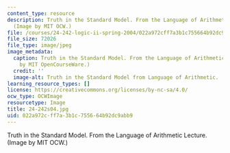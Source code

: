 ```yaml
---
content_type: resource
description: Truth in the Standard Model. From the Language of Arithmetic Lecture.
  (Image by MIT OCW.)
file: /courses/24-242-logic-ii-spring-2004/022a972cff7a3b1c755664b92dc9abb9_24-242s04.jpg
file_size: 72026
file_type: image/jpeg
image_metadata:
  caption: Truth in the Standard Model. From the Language of Arithmetic Lecture. (Image
    by MIT OpenCourseWare.)
  credit: ''
  image-alt: Truth in the Standard Model from Language of Arithmetic.
learning_resource_types: []
license: https://creativecommons.org/licenses/by-nc-sa/4.0/
ocw_type: OCWImage
resourcetype: Image
title: 24-242s04.jpg
uid: 022a972c-ff7a-3b1c-7556-64b92dc9abb9
---
```

Truth in the Standard Model. From the Language of Arithmetic Lecture. (Image by MIT OCW.)